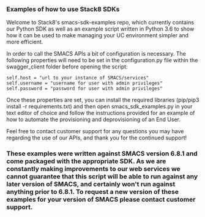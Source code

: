 ### Examples of how to use Stack8 SDKs

Welcome to Stack8's smacs-sdk-examples repo, which currently contains our Python SDK as well as an example script written in Python 3.6 to show how it can be used to make managing your UC environment simpler and more efficient. 

In order to call the SMACS APIs a bit of configuration is necessary. The following properties will need to be set in the configuration.py file within the swagger_client folder before opening the script:

```
self.host = "url to your instance of SMACS/services"
self.username = "username for user with admin privileges"
self.password = "password for user with admin privileges"
```

Once these properties are set, you can install the required libraries (pip/pip3 install -r requirements.txt) and then open smacs_sdk_examples.py in your text editor of choice and follow the instructions provided for an example of how to automate the provisioning and deprovisioning of an End User. 

Feel free to contact customer support for any questions you may have regarding the use of our APIs, and thank you for the continued support!

### These examples were written against SMACS version 6.8.1 and come packaged with the appropriate SDK. As we are constantly making improvements to our web services we cannot guarantee that this script will be able to run against any later version of SMACS, and certainly won't run against anything prior to 6.8.1. To request a new version of these examples for your version of SMACS please contact customer support.
